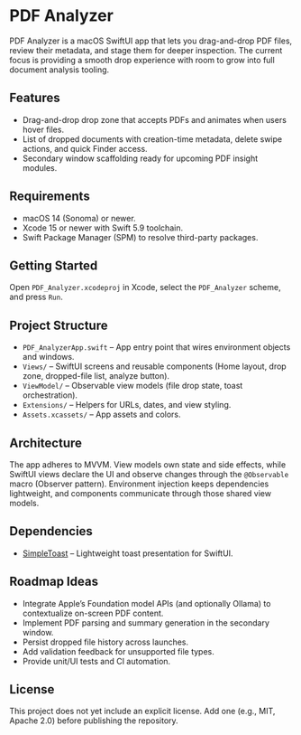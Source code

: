 # PDF Analyzer

PDF Analyzer is a macOS SwiftUI app that lets you drag-and-drop PDF files, review their metadata, and stage them for deeper inspection. The current focus is providing a smooth drop experience with room to grow into full document analysis tooling.

## Features
- Drag-and-drop drop zone that accepts PDFs and animates when users hover files.
- List of dropped documents with creation-time metadata, delete swipe actions, and quick Finder access.
- Secondary window scaffolding ready for upcoming PDF insight modules.

## Requirements
- macOS 14 (Sonoma) or newer.
- Xcode 15 or newer with Swift 5.9 toolchain.
- Swift Package Manager (SPM) to resolve third-party packages.

## Getting Started
Open `PDF_Analyzer.xcodeproj` in Xcode, select the `PDF_Analyzer` scheme, and press `Run`.

## Project Structure
- `PDF_AnalyzerApp.swift` – App entry point that wires environment objects and windows.
- `Views/` – SwiftUI screens and reusable components (Home layout, drop zone, dropped-file list, analyze button).
- `ViewModel/` – Observable view models (file drop state, toast orchestration).
- `Extensions/` – Helpers for URLs, dates, and view styling.
- `Assets.xcassets/` – App assets and colors.

## Architecture
The app adheres to MVVM. View models own state and side effects, while SwiftUI views declare the UI and observe changes through the `@Observable` macro (Observer pattern). Environment injection keeps dependencies lightweight, and components communicate through those shared view models.

## Dependencies
- [SimpleToast](https://github.com/thomasvisser/SwiftUI-Toast) – Lightweight toast presentation for SwiftUI.

## Roadmap Ideas
- Integrate Apple’s Foundation model APIs (and optionally Ollama) to contextualize on-screen PDF content.
- Implement PDF parsing and summary generation in the secondary window.
- Persist dropped file history across launches.
- Add validation feedback for unsupported file types.
- Provide unit/UI tests and CI automation.

## License
This project does not yet include an explicit license. Add one (e.g., MIT, Apache 2.0) before publishing the repository.
